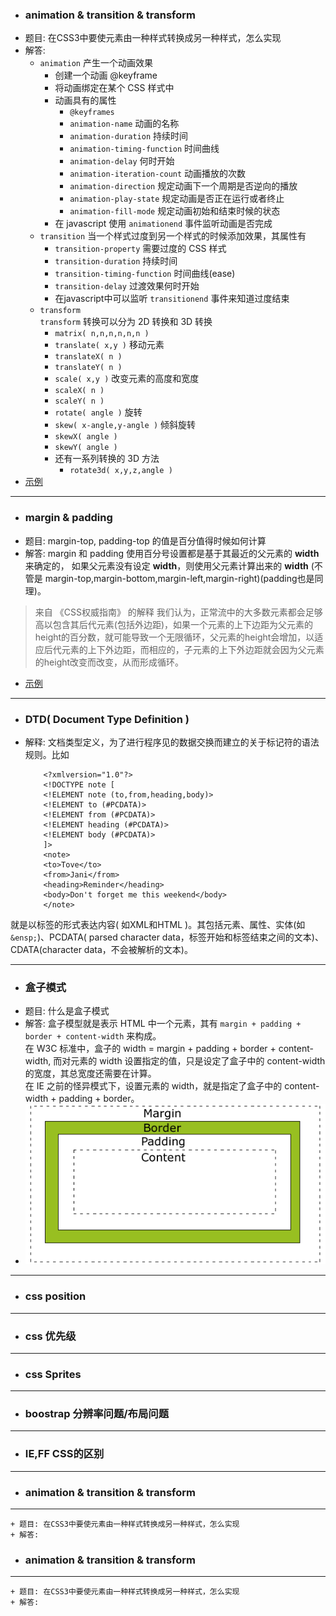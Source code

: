 - ###  animation & transition & transform
- 题目: 在CSS3中要使元素由一种样式转换成另一种样式，怎么实现
- 解答: 
    + `animation`
        产生一个动画效果
        * 创建一个动画 @keyframe
        * 将动画绑定在某个 CSS 样式中
        * 动画具有的属性
            - `@keyframes`
            - `animation-name` 动画的名称
            - `animation-duration` 持续时间
            - `animation-timing-function` 时间曲线
            - `animation-delay` 何时开始
            - `animation-iteration-count` 动画播放的次数
            - `animation-direction` 规定动画下一个周期是否逆向的播放
            - `animation-play-state` 规定动画是否正在运行或者终止
            - `animation-fill-mode` 规定动画初始和结束时候的状态
        *  在 javascript 使用 `animationend` 事件监听动画是否完成
    + `transition`
        当一个样式过度到另一个样式的时候添加效果，其属性有
        * `transition-property` 需要过度的 CSS 样式
        * `transition-duration` 持续时间
        * `transition-timing-function` 时间曲线(ease)
        * `transition-delay` 过渡效果何时开始
        * 在javascript中可以监听 `transitionend` 事件来知道过度结束
    + `transform`  
     `transform` 转换可以分为 2D 转换和 3D 转换
        * `matrix( n,n,n,n,n,n )`
        * `translate( x,y )` 移动元素
        * `translateX( n )`
        * `translateY( n )`
        * `scale( x,y )` 改变元素的高度和宽度
        * `scaleX( n )`
        * `scaleY( n )` 
        * `rotate( angle )` 旋转
        * `skew( x-angle,y-angle )` 倾斜旋转
        * `skewX( angle )`
        * `skewY( angle )` 
        * 还有一系列转换的 3D 方法
            - `rotate3d( x,y,z,angle )` 
- [示例](animation&transition&transform.html) 

---    
- ###  margin & padding
- 题目: margin-top, padding-top 的值是百分值得时候如何计算
- 解答: margin 和 padding 使用百分号设置都是基于其最近的父元素的 **width** 来确定的， 如果父元素没有设定 **width**，则使用父元素计算出来的 **width** (不管是 margin-top,margin-bottom,margin-left,margin-right)(padding也是同理)。
> 来自 《CSS权威指南》 的解释
> 我们认为，正常流中的大多数元素都会足够高以包含其后代元素(包括外边距)，如果一个元素的上下边距为父元素的height的百分数，就可能导致一个无限循环，父元素的height会增加，以适应后代元素的上下外边距，而相应的，子元素的上下外边距就会因为父元素的height改变而改变，从而形成循环。  
- [示例](margin&padding.html)

---
- ### DTD( Document Type Definition )
- 解释: 文档类型定义，为了进行程序见的数据交换而建立的关于标记符的语法规则。比如 
    ```
        <?xmlversion="1.0"?>
        <!DOCTYPE note [
        <!ELEMENT note (to,from,heading,body)>
        <!ELEMENT to (#PCDATA)>
        <!ELEMENT from (#PCDATA)>
        <!ELEMENT heading (#PCDATA)>
        <!ELEMENT body (#PCDATA)>
        ]>
        <note>
        <to>Tove</to>
        <from>Jani</from>
        <heading>Reminder</heading>
        <body>Don't forget me this weekend</body>
        </note>
    ```
就是以标签的形式表达内容( 如XML和HTML )。其包括元素、属性、实体(如`&ensp;`)、PCDATA( parsed character data，标签开始和标签结束之间的文本)、CDATA(character data，不会被解析的文本)。

---
- ###  盒子模式
- 题目: 什么是盒子模式
- 解答: 盒子模型就是表示 HTML 中一个元素，其有 `margin + padding + border + content-width` 来构成。  
在 W3C 标准中，盒子的 width = margin + padding + border + content-width, 而对元素的 width 设置指定的值，只是设定了盒子中的 content-width 的宽度，其总宽度还需要在计算。   
在 IE 之前的怪异模式下，设置元素的 width，就是指定了盒子中的 content-width + padding + border。 
- ![示例图](image/box_pic.png)

---
- ### css position

---
- ### css 优先级

---
- ### css Sprites

---
- ### boostrap 分辨率问题/布局问题

---
- ### IE,FF CSS的区别

---











- ###  animation & transition & transform
---
    + 题目: 在CSS3中要使元素由一种样式转换成另一种样式，怎么实现
    + 解答:

- ###  animation & transition & transform
---
    + 题目: 在CSS3中要使元素由一种样式转换成另一种样式，怎么实现
    + 解答:
